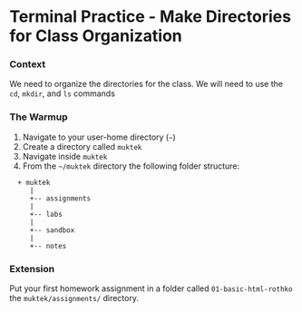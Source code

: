 # Terminal Practice - Make Directories for Class Organization

### Context
We need to organize the directories for the class. We will need to use the `cd`, `mkdir`, and `ls` commands

### The Warmup

1. Navigate to your user-home directory (`~`)
2. Create a directory called `muktek`
3. Navigate inside `muktek`
4. From the `~/muktek` directory the following folder structure:
  ```
	+ muktek
	   |
	   +-- assignments
	   |
	   +-- labs
	   |  
	   +-- sandbox
	   |    
	   +-- notes
  ```



### Extension

Put your first homework assignment in a folder called `01-basic-html-rothko` the `muktek/assignments/` directory.
